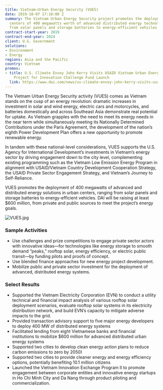 ```yaml
---
title: Vietnam—Urban Energy Security (VUES)
date: 2019-10-07 17:10:00 Z
summary: The Vietnam Urban Energy Security project promotes the deployment in urban
  centers of 400 megawatts worth of advanced distributed energy technologies, ranging
  from solar panels and storage batteries to energy-efficient vehicles.
contract-start-year: 2019
contract-end-year: 2024
client: U.S. Government
solutions:
- Environment
- Energy
regions: Asia and the Pacific
country: Vietnam
promos:
- title: U.S. Climate Envoy John Kerry Visits USAID Vietnam Urban Energy Security
    Project for Innovation Challenge Fund Launch
  link: https://www.dai.com/news/us-climate-envoy-john-kerry-visits-usaid-vietnam-urban-energy-security-project-for-innovation-challenge-fund-launch
---
```


The Vietnam Urban Energy Security activity (VUES) comes as Vietnam stands on the cusp of an energy revolution: dramatic increases in investment in solar and wind energy, electric cars and motorcycles, and batteries domestically and across Southeast Asia demonstrate real potential for uptake. As Vietnam grapples with the need to meet its energy needs in the near term while simultaneously meeting its Nationally Determined Contributions under the Paris Agreement, the development of the nation’s eighth Power Development Plan offers a new opportunity to promote renewable energy.

In tandem with these national-level considerations, VUES supports the U.S. Agency for International Development’s investments in Vietnam’s energy sector by driving engagement down to the city level, complementing existing programming such as the Vietnam Low Emission Energy Program in alignment with USAID/Vietnam Country Development Cooperation Strategy, the USAID Private Sector Engagement Strategy, and Vietnam’s Journey to Self-Reliance.

VUES promotes the deployment of 400 megawatts of advanced and distributed energy solutions in urban centers, ranging from solar panels and storage batteries to energy-efficient vehicles. DAI will be raising at least $600 million, from private and public sources to meet the project’s energy goals.

![VUES.jpg](/uploads/VUES.jpg)

### Sample Activities

* Use challenges and prize competitions to engage private sector actors with innovative ideas—for technologies like energy storage to smooth demand “peaks,” rooftop solar, energy efficiency, or electric public transit—by funding pilots and proofs of concept.
* Use blended finance approaches for new energy project development.
* Mobilize public and private sector investment for the deployment of advanced, distributed energy systems.

### Select Results

* Supported the Vietnam Electricity Corporation (EVN) to conduct a utility technical and financial impact analysis of various rooftop solar deployment scenarios, evaluate rooftop solar systems in its electricity distribution network, and build EVN’s capacity to mitigate adverse impacts to the grid.
* Provided transaction advisory support to five major energy developers to deploy 400 MW of distributed energy systems
* Facilitated lending from eight Vietnamese banks and financial institutions to mobilize $600 million for advanced distributed urban energy systems
* Supported two cities to develop clean energy action plans to reduce carbon emissions to zero by 2050)
* Supported two cities to provide cleaner energy and energy efficiency options, potentially benefiting 10.1 million citizens
* Launched the Vietnam Innovation Exchange Program II to promote engagement between corporate entities and innovative energy startups in Ho Chi Minh City and Da Nang through product piloting and commercialization.
